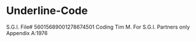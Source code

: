Underline-Code
==============
S.G.I. File# 56015689001278674501
Coding Tim M.
For S.G.I. Partners only Appendix A:1976

